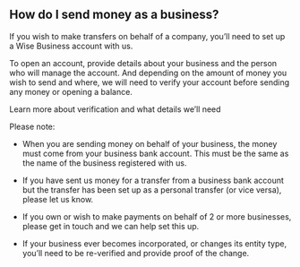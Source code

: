 ## How do I send money as a business?  
If you wish to make transfers on behalf of a company, you’ll need to set up a Wise Business account with us.

To open an account, provide details about your business and the person who will manage the account. And depending on the amount of money you wish to send and where, we will need to verify your account before sending any money or opening a balance.

Learn more about verification and what details we’ll need

Please note:

  * When you are sending money on behalf of your business, the money must come from your business bank account. This must be the same as the name of the business registered with us.

  * If you have sent us money for a transfer from a business bank account but the transfer has been set up as a personal transfer (or vice versa), please let us know.

  * If you own or wish to make payments on behalf of 2 or more businesses, please get in touch and we can help set this up.

  * If your business ever becomes incorporated, or changes its entity type, you’ll need to be re-verified and provide proof of the change.
